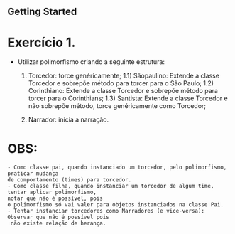 ## Getting Started

# Exercício 1.
- Utilizar polimorfismo criando a seguinte estrutura:
  1) Torcedor: torce genéricamente;
    1.1) Sãopaulino: Extende a classe Torcedor e sobrepõe método para torcer para o São Paulo;
    1.2) Corinthiano: Extende a classe Torcedor e sobrepõe método para torcer para o Corinthians;
    1.3) Santista: Extende a classe Torcedor e não sobrepõe método, torce genéricamente como Torcedor;  
  
  2) Narrador: inicia a narração.



# OBS: 
    - Como classe pai, quando instanciado um torcedor, pelo polimorfismo, praticar mudança 
    de comportamento (times) para torcedor.
    - Como classe filha, quando instanciar um torcedor de algum time, tentar aplicar polimorfismo, 
    notar que não é possível, pois 
    o polimorfismo só vai valer para objetos instanciados na classe Pai.
    - Tentar instanciar torcedores como Narradores (e vice-versa): Observar que não é possível pois
     não existe relação de herança.
